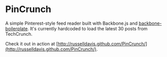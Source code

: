 PinCrunch
=====

A simple Pinterest-style feed reader built with Backbone.js and [backbone-boilerplate](https://github.com/tbranyen/backbone-boilerplate). It's currently hardcoded to load the latest 30 posts from TechCrunch.

Check it out in action at [http://russelldavis.github.com/PinCrunch/](http://russelldavis.github.com/PinCrunch/).

